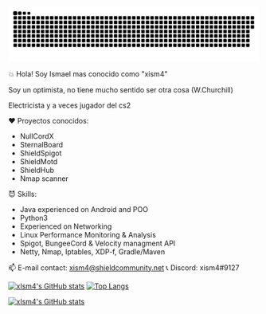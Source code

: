 
<a href=#><img src="contributions.svg"></a>

💥 Hola! Soy Ismael mas conocido como "xism4"

Soy un optimista, no tiene mucho sentido ser otra cosa (W.Churchill) 

Electricista y a veces jugador del cs2

❤ Proyectos conocidos:
- NullCordX
- SternalBoard
- ShieldSpigot
- ShieldMotd
- ShieldHub
- Nmap scanner

😈 Skills:
- Java experienced on Android and POO
- Python3
- Experienced on Networking
- Linux Performance Monitoring & Analysis
- Spigot, BungeeCord & Velocity managment API
- Netty, Nmap, Iptables, XDP-f, Gradle/Maven

📫 E-mail contact: xism4@shieldcommunity.net
📞 Discord: xism4#9127

[![xIsm4's GitHub stats](https://github-readme-stats.vercel.app/api?username=xIsm4&show_icons=true&theme=merko)](https://github.com/xIsm4/)   [![Top Langs](https://github-readme-stats.vercel.app/api/top-langs/?username=xIsm4&layout=compact&theme=tokyonight)](https://github.com/xIsm4/)

[![xIsm4's GitHub stats](https://visitor-badge.laobi.icu/badge?page_id=xIsm4.readme.visitor-badge)](https://github.com/xIsm4/) 
